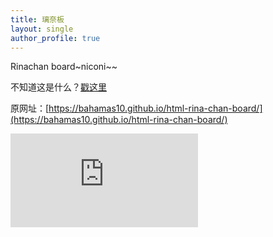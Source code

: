 ```yaml
---
title: 璃奈板
layout: single
author_profile: true
---
```


Rinachan board~niconi~~

不知道这是什么？[戳这里](https://zh.moegirl.org.cn/%E5%A4%A9%E7%8E%8B%E5%AF%BA%E7%92%83%E5%A5%88)

原网址：[https://bahamas10.github.io/html-rina-chan-board/](https://bahamas10.github.io/html-rina-chan-board/)
<div style="width:100%;height:50%;"><iframe src="https://bahamas10.github.io/html-rina-chan-board/" style="border:none;"></div>
